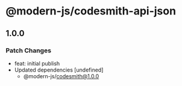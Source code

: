 # @modern-js/codesmith-api-json

## 1.0.0
### Patch Changes

- feat: initial publish
- Updated dependencies [undefined]
  - @modern-js/codesmith@1.0.0
